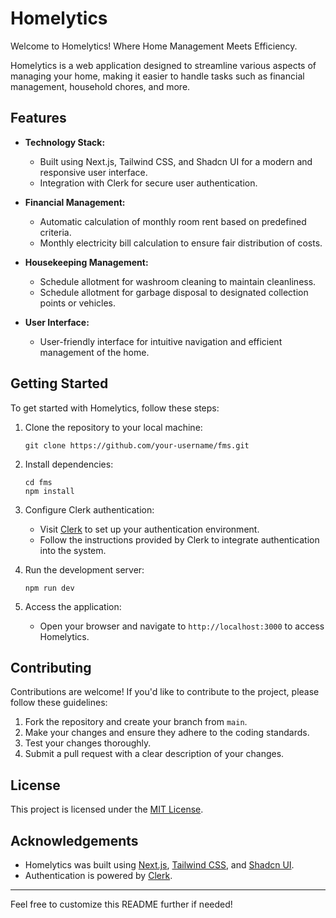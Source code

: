 # Homelytics

Welcome to Homelytics! Where Home Management Meets Efficiency.

Homelytics is a web application designed to streamline various aspects of managing your home, making it easier to handle tasks such as financial management, household chores, and more.

## Features

- **Technology Stack:**

  - Built using Next.js, Tailwind CSS, and Shadcn UI for a modern and responsive user interface.
  - Integration with Clerk for secure user authentication.

- **Financial Management:**

  - Automatic calculation of monthly room rent based on predefined criteria.
  - Monthly electricity bill calculation to ensure fair distribution of costs.

- **Housekeeping Management:**

  - Schedule allotment for washroom cleaning to maintain cleanliness.
  - Schedule allotment for garbage disposal to designated collection points or vehicles.

- **User Interface:**
  - User-friendly interface for intuitive navigation and efficient management of the home.

## Getting Started

To get started with Homelytics, follow these steps:

1. Clone the repository to your local machine:

   ```
   git clone https://github.com/your-username/fms.git
   ```

2. Install dependencies:

   ```
   cd fms
   npm install
   ```

3. Configure Clerk authentication:

   - Visit [Clerk](https://clerk.dev/) to set up your authentication environment.
   - Follow the instructions provided by Clerk to integrate authentication into the system.

4. Run the development server:

   ```
   npm run dev
   ```

5. Access the application:
   - Open your browser and navigate to `http://localhost:3000` to access Homelytics.

## Contributing

Contributions are welcome! If you'd like to contribute to the project, please follow these guidelines:

1. Fork the repository and create your branch from `main`.
2. Make your changes and ensure they adhere to the coding standards.
3. Test your changes thoroughly.
4. Submit a pull request with a clear description of your changes.

## License

This project is licensed under the [MIT License](LICENSE).

## Acknowledgements

- Homelytics was built using [Next.js](https://nextjs.org/), [Tailwind CSS](https://tailwindcss.com/), and [Shadcn UI](https://shadcn-ui.com/).
- Authentication is powered by [Clerk](https://clerk.dev/).

---

Feel free to customize this README further if needed!
